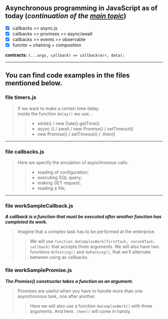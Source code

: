 ## Asynchronous programming in JavaScript as of today (_continuation of the [main topic](https://github.com/SKindij/Asynchronous-JS-Nodejs)_)

- [x] callbacks >> async.js 
- [x] callbacks >> promises >> async/await 
- [x] callbacks >> events >> observable 
- [x] functor + chaining + composition 

**contracts:** ``(...args, callback) => callback(err, data);``
___
## You can find code examples in the files mentioned below.

### file timers.js

> If we want to make a certain time delay. <br>
> inside the function ``delay()`` we use...
> > - while() / new Date().getTime()
> > - async () / await / new Promise() / setTimeout()
> > - new Promise() / setTimeout() / .then()
___

### file callbacks.js

> Here we specify the emulation of asynchronous calls:
> > - reading of configuration;
> > - executing SQL query;
> > - making GET request;
> > - reading a file;

___

### file workSampleCallback.js
***A callback is a function that must be executed after another function has completed its work.***
> Imagine that a complex task has to be performed at the enterprise.
> > We will use ``function doСomplexWork(firstTask, secondTask, callback)`` that accepts three arguments.
> > We will also have two functions ``doTesting()`` and ``doPacking()``, that we'll alternate between using as callbacks.

### file workSamplePromise.js
***The Promise() constructor takes a function as an argument.***
> Promises are useful when you have to handle more than one asynchronous task, one after another. 
> > Here we will also use a function ``doСomplexWork()`` with three arguments.
> > And here ``.then()`` will come in handy.
